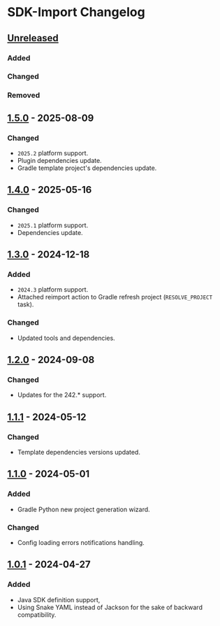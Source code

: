 <!-- Keep a Changelog guide -> https://keepachangelog.com -->

# SDK-Import Changelog

## [Unreleased]

### Added

### Changed

### Removed

## [1.5.0] - 2025-08-09

### Changed

- `2025.2` platform support.
- Plugin dependencies update.
- Gradle template project's dependencies update.

## [1.4.0] - 2025-05-16

### Changed

- `2025.1` platform support.
- Dependencies update.

## [1.3.0] - 2024-12-18

### Added

- `2024.3` platform support.
- Attached reimport action to Gradle refresh project (`RESOLVE_PROJECT` task).

### Changed

- Updated tools and dependencies.

## [1.2.0] - 2024-09-08

### Changed

- Updates for the 242.* support.

## [1.1.1] - 2024-05-12

### Changed

- Template dependencies versions updated.

## [1.1.0] - 2024-05-01

### Added

- Gradle Python new project generation wizard.

### Changed

- Config loading errors notifications handling.

## [1.0.1] - 2024-04-27

### Added

- Java SDK definition support,
- Using Snake YAML instead of Jackson for the sake of backward compatibility.

[Unreleased]: https://github.com/PrzemyslawSwiderski/sdk-import-plugin/compare/v1.5.0...HEAD
[1.5.0]: https://github.com/PrzemyslawSwiderski/sdk-import-plugin/compare/v1.4.0...v1.5.0
[1.4.0]: https://github.com/PrzemyslawSwiderski/sdk-import-plugin/compare/v1.3.0...v1.4.0
[1.3.0]: https://github.com/PrzemyslawSwiderski/sdk-import-plugin/compare/v1.2.0...v1.3.0
[1.2.0]: https://github.com/PrzemyslawSwiderski/sdk-import-plugin/compare/v1.1.1...v1.2.0
[1.1.1]: https://github.com/PrzemyslawSwiderski/sdk-import-plugin/compare/v1.1.0...v1.1.1
[1.1.0]: https://github.com/PrzemyslawSwiderski/sdk-import-plugin/compare/v1.0.1...v1.1.0
[1.0.1]: https://github.com/PrzemyslawSwiderski/sdk-import-plugin/commits/v1.0.1
